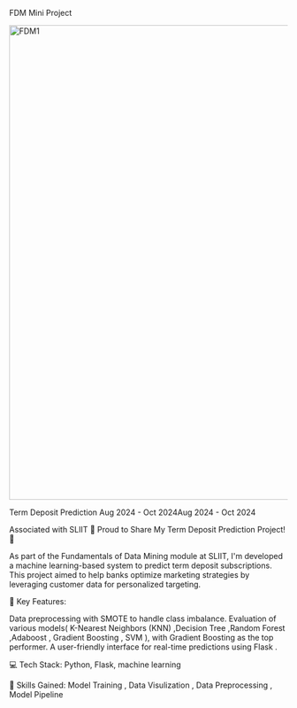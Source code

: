 FDM Mini Project

<img width="857" alt="FDM1" src="https://github.com/user-attachments/assets/8435a2e1-f461-4ea6-b6a0-09b4b03c318c">


Term Deposit Prediction
Aug 2024 - Oct 2024Aug 2024 - Oct 2024

Associated with SLIIT
🚀 Proud to Share My Term Deposit Prediction Project! 🚀

As part of the Fundamentals of Data Mining module at SLIIT, I'm developed a machine learning-based system to predict term deposit subscriptions. This project aimed to help banks optimize marketing strategies by leveraging customer data for personalized targeting.

🔹 Key Features:

Data preprocessing with SMOTE to handle class imbalance.
Evaluation of various models( K-Nearest Neighbors (KNN) ,Decision Tree ,Random Forest ,Adaboost , Gradient Boosting , SVM ), with Gradient Boosting as the top performer.
A user-friendly interface for real-time predictions using Flask .

💻 Tech Stack: Python, Flask, machine learning

🔧 Skills Gained: Model Training , Data Visulization , Data Preprocessing , Model Pipeline

